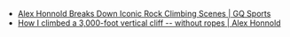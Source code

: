 - [Alex Honnold Breaks Down Iconic Rock Climbing Scenes | GQ Sports](https://youtu.be/R7qSiEKntQA)
- [How I climbed a 3,000-foot vertical cliff -- without ropes | Alex Honnold](https://youtu.be/6iM6M_7wBMc)
